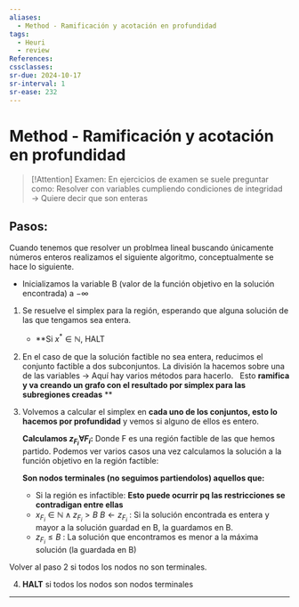 ```yaml
---
aliases:
  - Method - Ramificación y acotación en profundidad
tags:
  - Heuri
  - review
References: 
cssclasses:
sr-due: 2024-10-17
sr-interval: 1
sr-ease: 232
---
```

# Method - Ramificación y acotación en profundidad

> [!Attention] Examen: 
> En ejercicios de examen se suele preguntar como: Resolver con variables cumpliendo condiciones de integridad → Quiere decir que son enteras 

## Pasos:

Cuando tenemos que resolver un problmea lineal buscando únicamente números enteros realizamos el siguiente algoritmo, conceptualmente se hace lo siguiente. 

+ Inicializamos la variable B (valor de la función objetivo en la solución encontrada) a $-\infty$

1. Se resuelve el simplex para la región, esperando que alguna solución de las que tengamos sea entera. 
   + **Si $x^* \in \mathbb{N}$, HALT
2. En el caso de que la solución factible no sea entera, reducimos el conjunto factible a dos subconjuntos. La división la hacemos sobre una de las variables → Aquí hay varios métodos para hacerlo.  
   Esto **ramifica y va creando un grafo con el resultado por simplex para las subregiones creadas**
   **
   
3. Volvemos a calcular el simplex en **cada uno de los conjuntos, esto lo hacemos por profundidad** y vemos si alguno de ellos es entero. 
   
   **Calculamos $z_{F_i} \forall F_i$:** Donde F es una región factible de las que hemos partido. 
   Podemos ver varios casos una vez calculamos la solución a la función objetivo en la región factible:
   
	**Son nodos terminales (no seguimos partiendolos) aquellos que:**
   
	+ Si la región es infactible:  **Esto puede ocurrir pq las restricciones se contradigan entre ellas**
   + $x_{F_i} \in \mathbb{N} \land z_{F_i} > B$ $B \leftarrow z_{F_i}$ : Si la solución encontrada es entera y mayor a la solución guardad en B, la guardamos en B.
   + $z_{F_i} \leq B$ : La solución que encontramos es menor a la máxima solución (la guardada en B)

Volver al paso 2 si todos los nodos no son terminales.

4. **HALT** si todos los nodos son nodos terminales


***
